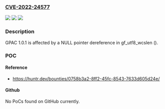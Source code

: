 ### [CVE-2022-24577](https://cve.mitre.org/cgi-bin/cvename.cgi?name=CVE-2022-24577)
![](https://img.shields.io/static/v1?label=Product&message=n%2Fa&color=blue)
![](https://img.shields.io/static/v1?label=Version&message=n%2Fa&color=blue)
![](https://img.shields.io/static/v1?label=Vulnerability&message=n%2Fa&color=brighgreen)

### Description

GPAC 1.0.1 is affected by a NULL pointer dereference in gf_utf8_wcslen ().

### POC

#### Reference
- https://huntr.dev/bounties/0758b3a2-8ff2-45fc-8543-7633d605d24e/

#### Github
No PoCs found on GitHub currently.

